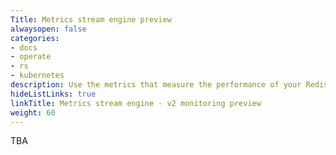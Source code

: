 ```yaml
---
Title: Metrics stream engine preview
alwaysopen: false
categories:
- docs
- operate
- rs
- kubernetes
description: Use the metrics that measure the performance of your Redis Enterprise Software clusters, nodes, databases, and shards to track the performance of your databases.
hideListLinks: true
linkTitle: Metrics stream engine - v2 monitoring preview
weight: 60
---
```


TBA
